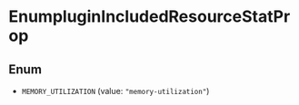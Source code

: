 

# EnumpluginIncludedResourceStatProp

## Enum


* `MEMORY_UTILIZATION` (value: `"memory-utilization"`)



